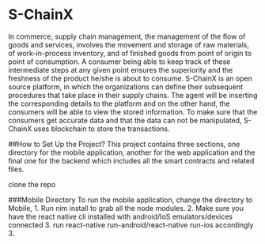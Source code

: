 # S-ChainX
In commerce, supply chain management, the management of the flow of goods and services, involves the movement and storage of raw materials, of work-in-process inventory, and of finished goods from point of origin to point of consumption. A consumer being able to keep track of these intermediate steps at any given point ensures the superiority and the freshness of the product he/she is about to consume. S-ChainX is an open source platform, in which the organizations can define their subsequent procedures that take place in their supply chains. The agent will be inserting the corresponding details to the platform and on the other hand, the consumers will be able to view the stored information. To make sure that the consumers get accurate data and that the data can not be manipulated, S-ChainX uses blockchain to store the transactions.

##How to Set Up the Project?
This project contains three sections, one directory for the mobile application, another for the web application and the final one for the backend which includes all the smart contracts and related files.

clone the repo

###Mobile Directory
To run the mobile application, change the directory to Mobile,
	1. Run nim install to grab all the node modules.
	2. Make sure you have the react native cli installed with android/IoS emulators/devices connected
	3. run react-native run-android/react-native run-ios accordingly
	3. 
